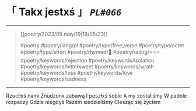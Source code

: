 # &#12300; Takx jestxś &#12301; *`PL#066`*

---

> [[poetry/2023/05 may/19|19/05/23]]
> 
> #poetry 
> #poetry/lang/pl 
> #poetry/type/free_verse #poetry/type/octet #poetry/type/short 
> #poetry/rhymed/🔴 
> #poetry/rating/⭐⭐⭐ 
> #poetry/keywords/rejection #poetry/keywords/isolation #poetry/keywords/bittersweet #poetry/keywords/wrath #poetry/keywords/loss #poetry/keywords/love #poetry/keywords/sadness 

---

Rzuciłxś nami
Znudzonx zabawą
I poszłxś sobie
A my zostaliśmy
W padole rozpaczy
Gdzie niegdyś
Razem siedzieliśmy
Ciesząc się życiem
